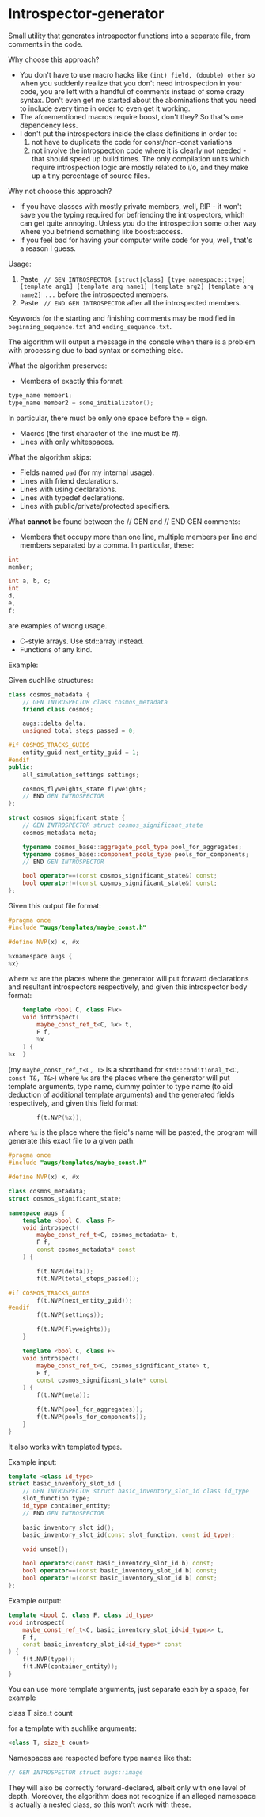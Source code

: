 # Introspector-generator
Small utility that generates introspector functions into a separate file, from comments in the code.

Why choose this approach?

* You don't have to use macro hacks like ```(int) field, (double) other``` so when you suddenly realize that you don't need introspection in your code, you are left  with a handful of comments instead of some crazy syntax. Don't even get me started about the abominations that you need to include every time in order to even get it working.
* The aforementioned macros require boost, don't they? So that's one dependency less.
* I don't put the introspectors inside the class definitions in order to:
	1. not have to duplicate the code for const/non-const variations
	2. not involve the introspection code where it is clearly not needed - that should speed up build times. The only compilation units which require introspection logic are mostly related to i/o, and they make up a tiny percentage of source files.

Why not choose this approach?
* If you have classes with mostly private members, well, RIP - it won't save you the typing required for befriending the introspectors, which can get quite annoying. Unless you do the introspection some other way where you befriend something like boost::access.
* If you feel bad for having your computer write code for you, well, that's a reason I guess.

Usage:

1. Paste ``` // GEN INTROSPECTOR [struct|class] [type|namespace::type] [template arg1] [template arg name1] [template arg2] [template arg name2] ...``` before the introspected members.
2. Paste ``` // END GEN INTROSPECTOR``` after all the introspected members.

Keywords for the starting and finishing comments may be modified in ```beginning_sequence.txt``` and ```ending_sequence.txt```.

The algorithm will output a message in the console when there is a problem with processing due to bad syntax or something else.

What the algorithm preserves:
* Members of exactly this format:
```cpp
type_name member1;
type_name member2 = some_initializator();
```
In particular, there must be only one space before the = sign.
* Macros (the first character of the line must be #).
* Lines with only whitespaces.

What the algorithm skips:
* Fields named ```pad``` (for my internal usage).
* Lines with friend declarations.
* Lines with using declarations.
* Lines with typedef declarations.
* Lines with public/private/protected specifiers.

What **cannot** be found between the // GEN and // END GEN comments:

* Members that occupy more than one line, multiple members per line and members separated by a comma. In particular, these:
```cpp
int
member;

int a, b, c;
int 
d,
e,
f;
```
are examples of wrong usage.
* C-style arrays. Use std::array instead.
* Functions of any kind.

Example:

Given suchlike structures:

```cpp
class cosmos_metadata {
	// GEN INTROSPECTOR class cosmos_metadata
	friend class cosmos;

	augs::delta delta;
	unsigned total_steps_passed = 0;

#if COSMOS_TRACKS_GUIDS
	entity_guid next_entity_guid = 1;
#endif
public:
	all_simulation_settings settings;

	cosmos_flyweights_state flyweights;
	// END GEN INTROSPECTOR
};

struct cosmos_significant_state {
	// GEN INTROSPECTOR struct cosmos_significant_state
	cosmos_metadata meta;

	typename cosmos_base::aggregate_pool_type pool_for_aggregates;
	typename cosmos_base::component_pools_type pools_for_components;
	// END GEN INTROSPECTOR

	bool operator==(const cosmos_significant_state&) const;
	bool operator!=(const cosmos_significant_state&) const;
}; 
```

Given this output file format:

```cpp
#pragma once
#include "augs/templates/maybe_const.h"

#define NVP(x) x, #x

%xnamespace augs {
%x}
 ```
where ```%x```  are the places where the generator will put forward declarations and resultant introspectors respectively, and given this introspector body format:
```cpp
	template <bool C, class F%x>
	void introspect(
		maybe_const_ref_t<C, %x> t,
		F f,
		%x
	) {
%x	}


```
(my ```maybe_const_ref_t<C, T>``` is a shorthand for ```std::conditional_t<C, const T&, T&>```)
where ```%x``` are the places where the generator will put template arguments, type name, dummy pointer to type name (to aid deduction of additional template arguments) and the generated fields respectively,
and given this field format:

```cpp
		f(t.NVP(%x));    
```
where ```%x``` is the place where the field's name will be pasted, the program will generate this exact file to a given path:

```cpp
#pragma once
#include "augs/templates/maybe_const.h"

#define NVP(x) x, #x

class cosmos_metadata;
struct cosmos_significant_state;

namespace augs {
	template <bool C, class F>
	void introspect(
		maybe_const_ref_t<C, cosmos_metadata> t,
		F f,
		const cosmos_metadata* const
	) {

		f(t.NVP(delta));
		f(t.NVP(total_steps_passed));

#if COSMOS_TRACKS_GUIDS
		f(t.NVP(next_entity_guid));
#endif
		f(t.NVP(settings));

		f(t.NVP(flyweights));
	}

	template <bool C, class F>
	void introspect(
		maybe_const_ref_t<C, cosmos_significant_state> t,
		F f,
		const cosmos_significant_state* const
	) {
		f(t.NVP(meta));

		f(t.NVP(pool_for_aggregates));
		f(t.NVP(pools_for_components));
	}
}
```

It also works with templated types.

Example input:

```cpp
template <class id_type>
struct basic_inventory_slot_id {
	// GEN INTROSPECTOR struct basic_inventory_slot_id class id_type
	slot_function type;
	id_type container_entity;
	// END GEN INTROSPECTOR

	basic_inventory_slot_id();
	basic_inventory_slot_id(const slot_function, const id_type);

	void unset();

	bool operator<(const basic_inventory_slot_id b) const;
	bool operator==(const basic_inventory_slot_id b) const;
	bool operator!=(const basic_inventory_slot_id b) const;
};
```

Example output:

```cpp
template <bool C, class F, class id_type>
void introspect(
	maybe_const_ref_t<C, basic_inventory_slot_id<id_type>> t,
	F f,
	const basic_inventory_slot_id<id_type>* const
) {
	f(t.NVP(type));
	f(t.NVP(container_entity));
}
```

You can use more template arguments, just separate each by a space, for example

class T size_t count

for a template with suchlike arguments:
```cpp
<class T, size_t count>
```

Namespaces are respected before type names like that:
```cpp
// GEN INTROSPECTOR struct augs::image
```
They will also be correctly forward-declared, albeit only with one level of depth. Moreover, the algorithm does not recognize if an alleged namespace is actually a nested class, so this won't work with these.  
